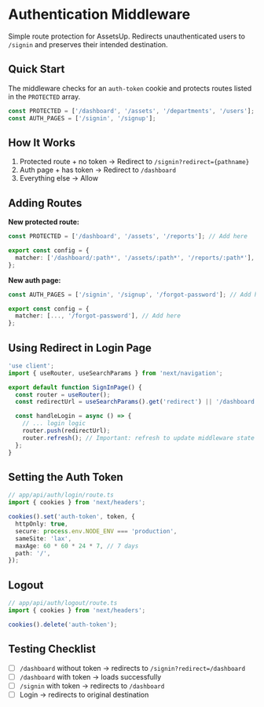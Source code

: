 # Authentication Middleware

Simple route protection for AssetsUp. Redirects unauthenticated users to `/signin` and preserves their intended destination.

## Quick Start

The middleware checks for an `auth-token` cookie and protects routes listed in the `PROTECTED` array.

```typescript
const PROTECTED = ['/dashboard', '/assets', '/departments', '/users'];
const AUTH_PAGES = ['/signin', '/signup'];
```

## How It Works

1. Protected route + no token → Redirect to `/signin?redirect={pathname}`
2. Auth page + has token → Redirect to `/dashboard`
3. Everything else → Allow

## Adding Routes

**New protected route:**

```typescript
const PROTECTED = ['/dashboard', '/assets', '/reports']; // Add here

export const config = {
  matcher: ['/dashboard/:path*', '/assets/:path*', '/reports/:path*'], // Add here
};
```

**New auth page:**

```typescript
const AUTH_PAGES = ['/signin', '/signup', '/forgot-password']; // Add here

export const config = {
  matcher: [..., '/forgot-password'], // Add here
};
```

## Using Redirect in Login Page

```typescript
'use client';
import { useRouter, useSearchParams } from 'next/navigation';

export default function SignInPage() {
  const router = useRouter();
  const redirectUrl = useSearchParams().get('redirect') || '/dashboard';

  const handleLogin = async () => {
    // ... login logic
    router.push(redirectUrl);
    router.refresh(); // Important: refresh to update middleware state
  };
}
```

## Setting the Auth Token

```typescript
// app/api/auth/login/route.ts
import { cookies } from 'next/headers';

cookies().set('auth-token', token, {
  httpOnly: true,
  secure: process.env.NODE_ENV === 'production',
  sameSite: 'lax',
  maxAge: 60 * 60 * 24 * 7, // 7 days
  path: '/',
});
```

## Logout

```typescript
// app/api/auth/logout/route.ts
import { cookies } from 'next/headers';

cookies().delete('auth-token');
```

## Testing Checklist

- [ ] `/dashboard` without token → redirects to `/signin?redirect=/dashboard`
- [ ] `/dashboard` with token → loads successfully
- [ ] `/signin` with token → redirects to `/dashboard`
- [ ] Login → redirects to original destination
